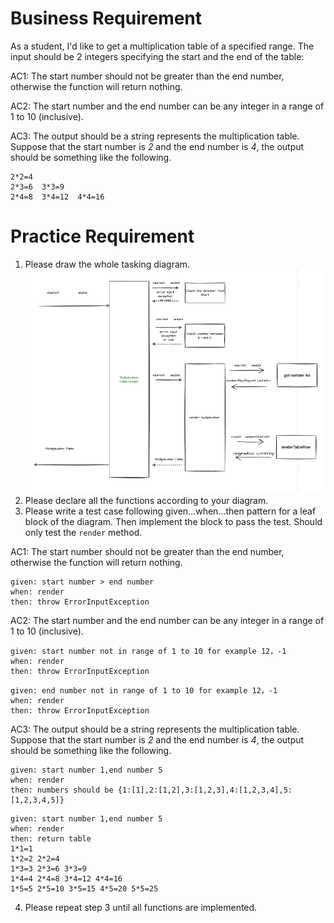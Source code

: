 # Business Requirement
As a student, I'd like to get a multiplication table of a specified range. 
The input should be 2 integers specifying the start and the end of the table:

AC1: The start number should not be greater than the end number, otherwise the function will return nothing.

AC2: The start number and the end number can be any integer in a range of 1 to 10 (inclusive).

AC3: The output should be a string represents the multiplication table. Suppose that the start number is *2* and the end number is *4*, the output should be something like the following.

```
2*2=4
2*3=6  3*3=9
2*4=8  3*4=12  4*4=16
```

# Practice Requirement
1. Please draw the whole tasking diagram.
![img.png](img.png)
2. Please declare all the functions according to your diagram.
3. Please write a test case following given...when...then pattern for a leaf block of the diagram. Then implement the block to pass the test. Should only test the `render` method.

AC1: The start number should not be greater than the end number, otherwise the function will return nothing.
```
given: start number > end number 
when: render
then: throw ErrorInputException
```

AC2: The start number and the end number can be any integer in a range of 1 to 10 (inclusive).
```
given: start number not in range of 1 to 10 for example 12，-1
when: render
then: throw ErrorInputException
```
```
given: end number not in range of 1 to 10 for example 12，-1
when: render
then: throw ErrorInputException
```
AC3: The output should be a string represents the multiplication table. Suppose that the start number is *2* and the end number is *4*, the output should be something like the following.

```
given: start number 1,end number 5
when: render
then: numbers should be {1:[1],2:[1,2],3:[1,2,3],4:[1,2,3,4],5:[1,2,3,4,5]}
```
```
given: start number 1,end number 5
when: render
then: return table 
1*1=1
1*2=2 2*2=4
1*3=3 2*3=6 3*3=9
1*4=4 2*4=8 3*4=12 4*4=16
1*5=5 2*5=10 3*5=15 4*5=20 5*5=25
```
4. Please repeat step 3 until all functions are implemented.
